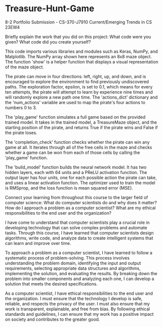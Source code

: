 # Treasure-Hunt-Game
 8-2 Portfolio Submission - CS-370-J7910 Current/Emerging Trends in CS 23EW4

Briefly explain the work that you did on this project: What code were you given? What code did you create yourself?

This code imports various libraries and modules such as Keras, NumPy, and Matplotlib. The NumPy array shown here represents an 8x8 maze object. The function 'show' is a helper function that displays a visual representation of the maze object.

The pirate can move in four directions: left, right, up, and down, and is encouraged to explore the environment to find previously undiscovered paths. The exploration factor, epsilon, is set to 0.1, which means for every ten attempts, the pirate will attempt to learn by experience nine times and will randomly explore a new path one time. The 'actions_dict' dictionary and the 'num_actions' variable are used to map the pirate's four actions to numbers 0 to 3.

The 'play_game' function simulates a full game based on the provided trained model. It takes in the trained model, a TreasureMaze object, and the starting position of the pirate, and returns True if the pirate wins and False if the pirate loses.

The 'completion_check' function checks whether the pirate can win any game at all. It iterates through all of the free cells in the maze and checks whether a game can be won from each of those cells by calling the 'play_game' function.

The 'build_model' function builds the neural network model. It has two hidden layers, each with 64 units and a PReLU activation function. The output layer has four units, one for each possible action the pirate can take, and uses a linear activation function. The optimizer used to train the model is RMSprop, and the loss function is mean squared error (MSE).

Connect your learning from throughout this course to the larger field of computer science:
What do computer scientists do and why does it matter?
How do I approach a problem as a computer scientist?
What are my ethical responsibilities to the end user and the organization?

I have come to understand that computer scientists play a crucial role in developing technology that can solve complex problems and automate tasks. Through this course, I have learned that computer scientists design algorithms, write code, and analyze data to create intelligent systems that can learn and improve over time.

To approach a problem as a computer scientist, I have learned to follow a systematic process of problem-solving. This process involves understanding the problem domain, identifying the input and output requirements, selecting appropriate data structures and algorithms, implementing the solution, and evaluating the results. By breaking down the problem into smaller components and analyzing each one, I can develop a solution that meets the desired specifications.

As a computer scientist, I have ethical responsibilities to the end user and the organization. I must ensure that the technology I develop is safe, reliable, and respects the privacy of the user. I must also ensure that my work is transparent, explainable, and free from bias. By following ethical standards and guidelines, I can ensure that my work has a positive impact on society and contributes to the greater good.
